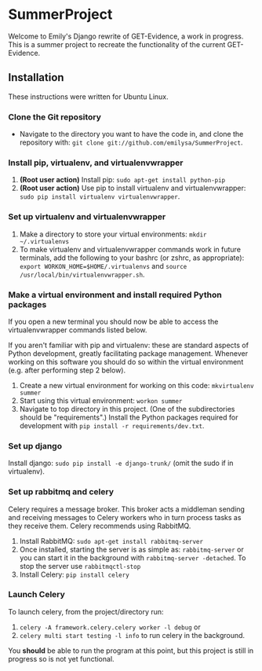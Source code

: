 SummerProject
=============
Welcome to Emily's Django rewrite of GET-Evidence, a work in progress. 
This is a summer project to recreate the functionality of the current GET-Evidence.

Installation
------------
These instructions were written for Ubuntu Linux.

### Clone the Git repository ###

* Navigate to the directory you want to have the code in, and clone the 
repository with: `git clone git://github.com/emilysa/SummerProject`.

### Install pip, virtualenv, and virtualenvwrapper ###

1. **(Root user action)** Install pip: `sudo apt-get install python-pip` 
2. **(Root user action)** Use pip to install virtualenv and virtualenvwrapper: `sudo pip install virtualenv virtualenvwrapper`.

### Set up virtualenv and virtualenvwrapper ###

1. Make a directory to store your virtual environments: `mkdir ~/.virtualenvs`
2. To make virtualenv and virtualenvwrapper commands work in future terminals, add the 
following to your bashrc (or zshrc, as appropriate): 
`export WORKON_HOME=$HOME/.virtualenvs` and
`source /usr/local/bin/virtualenvwrapper.sh`.

### Make a virtual environment and install required Python packages ###

If you open a new terminal you should now be able to access the virtualenvwrapper commands listed below.

If you aren't familiar with pip and virtualenv: these are standard aspects of Python development,
greatly facilitating package management. Whenever working on this software you should do so within
the virtual environment (e.g. after performing step 2 below).

1. Create a new virtual environment for working on this code: `mkvirtualenv summer`
2. Start using this virtual environment: `workon summer`
3. Navigate to top directory in this project. (One of the subdirectories
should be "requirements".) Install the Python packages required for development with 
`pip install -r requirements/dev.txt`.

### Set up django ###

Install django: `sudo pip install -e django-trunk/` (omit the sudo if in virtualenv).

### Set up rabbitmq and celery ###

Celery requires a message broker. This broker acts a middleman sending and receiving messages to Celery workers
who in turn process tasks as they receive them.  Celery recommends using RabbitMQ.

1. Install RabbitMQ: `sudo apt-get install rabbitmq-server`
2. Once installed, starting the server is as simple as: `rabbitmq-server` or you can start it in the background
with `rabbitmq-server -detached`.  To stop the server use `rabbitmqctl-stop`
4. Install Celery: `pip install celery`

### Launch Celery ###

To launch celery, from the project/directory run:

1. `celery -A framework.celery.celery worker -l debug` or 
2. `celery multi start testing -l info` to run celery in the background.

You **should** be able to run the program at this point, but this project is still in progress so is not yet functional.
